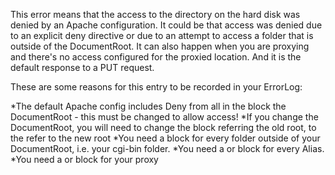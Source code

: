 <!-- TITLE: Apache Client Denied By Server Configuration -->
<!-- SUBTITLE: A quick summary of Apache Client Denied By Server Configuration -->

This error means that the access to the directory on the hard disk was denied by an Apache configuration. It could be that access was denied due to an explicit deny directive or due to an attempt to access a folder that is outside of the DocumentRoot. It can also happen when you are proxying and there's no access configured for the proxied location. And it is the default response to a PUT request. 

These are some reasons for this entry to be recorded in your ErrorLog: 

*The default Apache config includes Deny from all in the block the DocumentRoot - this must be changed to allow access! 
*If you change the DocumentRoot, you will need to change the block referring the old root, to the refer to the new root 
*You need a block for every folder outside of your DocumentRoot, i.e. your cgi-bin folder. 
*You need a or block for every Alias. 
*You need a or block for your proxy 